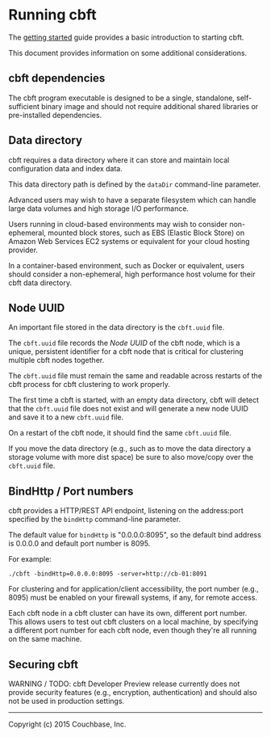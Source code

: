 # Running cbft

The [getting started](../index.md) guide provides a basic introduction
to starting cbft.

This document provides information on some additional considerations.

## cbft dependencies

The cbft program executable is designed to be a single, standalone,
self-sufficient binary image and should not require additional shared
libraries or pre-installed dependencies.

## Data directory

cbft requires a data directory where it can store and maintain local
configuration data and index data.

This data directory path is defined by the ```dataDir``` command-line
parameter.

Advanced users may wish to have a separate filesystem which can handle
large data volumes and high storage I/O performance.

Users running in cloud-based environments may wish to consider
non-ephemeral, mounted block stores, such as EBS (Elastic Block Store)
on Amazon Web Services EC2 systems or equivalent for your cloud
hosting provider.

In a container-based environment, such as Docker or equivalent, users
should consider a non-ephemeral, high performance host volume for
their cbft data directory.

## Node UUID

An important file stored in the data directory is the ```cbft.uuid```
file.

The ```cbft.uuid``` file records the _Node UUID_ of the cbft node,
which is a unique, persistent identifier for a cbft node that is
critical for clustering multiple cbft nodes together.

The ```cbft.uuid``` file must remain the same and readable across
restarts of the cbft process for cbft clustering to work properly.

The first time a cbft is started, with an empty data directory, cbft
will detect that the ```cbft.uuid``` file does not exist and will
generate a new node UUID and save it to a new ```cbft.uuid``` file.

On a restart of the cbft node, it should find the same ```cbft.uuid```
file.

If you move the data directory (e.g., such as to move the data
directory a storage volume with more dist space) be sure to also
move/copy over the ```cbft.uuid``` file.

## BindHttp / Port numbers

cbft provides a HTTP/REST API endpoint, listening on the address:port
specified by the ```bindHttp``` command-line parameter.

The default value for ```bindHttp``` is "0.0.0.0:8095", so the default
bind address is 0.0.0.0 and default port number is 8095.

For example:

    ./cbft -bindHttp=0.0.0.0:8095 -server=http://cb-01:8091

For clustering and for application/client accessibility, the port
number (e.g., 8095) must be enabled on your firewall systems, if any,
for remote access.

Each cbft node in a cbft cluster can have its own, different port
number.  This allows users to test out cbft clusters on a local
machine, by specifying a different port number for each cbft node,
even though they're all running on the same machine.

## Securing cbft

WARNING / TODO: cbft Developer Preview release currently does not
provide security features (e.g., encryption, authentication) and
should also not be used in production settings.

---

Copyright (c) 2015 Couchbase, Inc.
